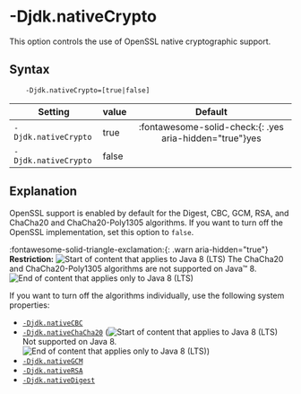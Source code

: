 <!--
* Copyright (c) 2017, 2023 IBM Corp. and others
*
* This program and the accompanying materials are made
* available under the terms of the Eclipse Public License 2.0
* which accompanies this distribution and is available at
* https://www.eclipse.org/legal/epl-2.0/ or the Apache
* License, Version 2.0 which accompanies this distribution and
* is available at https://www.apache.org/licenses/LICENSE-2.0.
*
* This Source Code may also be made available under the
* following Secondary Licenses when the conditions for such
* availability set forth in the Eclipse Public License, v. 2.0
* are satisfied: GNU General Public License, version 2 with
* the GNU Classpath Exception [1] and GNU General Public
* License, version 2 with the OpenJDK Assembly Exception [2].
*
* [1] https://www.gnu.org/software/classpath/license.html
* [2] https://openjdk.org/legal/assembly-exception.html
*
* SPDX-License-Identifier: EPL-2.0 OR Apache-2.0 OR GPL-2.0 WITH
* Classpath-exception-2.0 OR LicenseRef-GPL-2.0 WITH Assembly-exception
-->

# -Djdk.nativeCrypto

This option controls the use of OpenSSL native cryptographic support.


## Syntax

        -Djdk.nativeCrypto=[true|false]

| Setting              | value    | Default                                                                        |
|----------------------|----------|:------------------------------------------------------------------------------:|
| `-Djdk.nativeCrypto` | true     | :fontawesome-solid-check:{: .yes aria-hidden="true"}<span class="sr-only">yes</span> |
| `-Djdk.nativeCrypto` | false    |                                                                                |

## Explanation

OpenSSL support is enabled by default for the Digest, CBC, GCM, RSA, and ChaCha20 and ChaCha20-Poly1305 algorithms. If you want to turn off the OpenSSL implementation, set this option to `false`.


:fontawesome-solid-triangle-exclamation:{: .warn aria-hidden="true"} **Restriction:**  ![Start of content that applies to Java 8 (LTS)](cr/java8.png) The ChaCha20 and ChaCha20-Poly1305 algorithms are not supported on Java&trade; 8. ![End of content that applies only to Java 8 (LTS)](cr/java_close_lts.png)


If you want to turn off the algorithms individually, use the following system properties:

- [`-Djdk.nativeCBC`](djdknativecbc.md)
- [`-Djdk.nativeChaCha20`](djdknativechacha20.md) (![Start of content that applies to Java 8 (LTS)](cr/java8.png) Not supported on Java 8. ![End of content that applies only to Java 8 (LTS)](cr/java_close_lts.png))
- [`-Djdk.nativeGCM`](djdknativegcm.md)
- [`-Djdk.nativeRSA`](djdknativersa.md)
- [`-Djdk.nativeDigest`](djdknativedigest.md)

<!-- ==== END OF TOPIC ==== djdknativecrypto.md ==== -->
